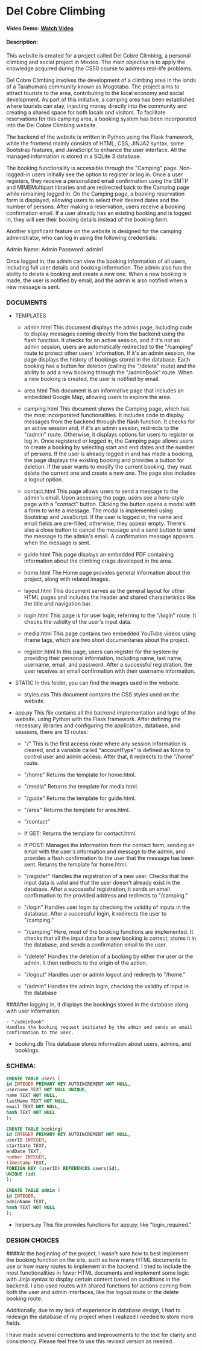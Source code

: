 # Del Cobre Climbing
#### Video Demo: [Watch Video](https://youtu.be/ErzYpNofCEU)
#### Description:

This website is created for a project called Del Cobre Climbing, a personal climbing and social project in Mexico. The main objective is to apply the knowledge acquired during the CS50 course to address real-life problems.

Del Cobre Climbing involves the development of a climbing area in the lands of a Tarahumara community known as Mogotabo. The project aims to attract tourists to the area, contributing to the local economy and social development. As part of this initiative, a camping area has been established where tourists can stay, injecting money directly into the community and creating a shared space for both locals and visitors. To facilitate reservations for this camping area, a booking system has been incorporated into the Del Cobre Climbing website.

The backend of the website is written in Python using the Flask framework, while the frontend mainly consists of HTML, CSS, JINJA2 syntax, some Bootstrap features, and JavaScript to enhance the user interface. All the managed information is stored in a SQLite 3 database.

The booking functionality is accessible through the "Camping" page. Non-logged-in users initially see the option to register or log in. Once a user registers, they receive a personalized email confirmation using the SMTP and MIMEMultipart libraries and are redirected back to the Camping page while remaining logged in. On the Camping page, a booking reservation form is displayed, allowing users to select their desired dates and the number of persons. After making a reservation, users receive a booking confirmation email. If a user already has an existing booking and is logged in, they will see their booking details instead of the booking form.

Another significant feature on the website is designed for the camping administrator, who can log in using the following credentials:

Admin Name: Admin
Password: admin1

Once logged in, the admin can view the booking information of all users, including full user details and booking information. The admin also has the ability to delete a booking and create a new one. When a new booking is made, the user is notified by email, and the admin is also notified when a new message is sent.

### DOCUMENTS

- TEMPLATES
	- admin.html
	This document displays the admin page, including code to display messages coming directly from the backend using the flash function. It checks for an active session, and if it's not an admin session, users are automatically redirected to the "/camping" route to protect other users' information. If it's an admin session, the page displays the history of bookings stored in the database. Each booking has a button for deletion (calling the "/delete" route) and the ability to add a new booking through the "/adminBook" route. When a new booking is created, the user is notified by email.

	- area.html
	This document is an informative page that includes an embedded Google Map, allowing users to explore the area.

	- camping.html
	This document shows the Camping page, which has the most incorporated functionalities. It includes code to display messages from the backend through the flash function. It checks for an active session and, if it's an admin session, redirects to the "/admin" route. Otherwise, it displays options for users to register or log in. Once registered or logged in, the Camping page allows users to create a booking by selecting start and end dates and the number of persons. If the user is already logged in and has made a booking, the page displays the existing booking and provides a button for deletion. If the user wants to modify the current booking, they must delete the current one and create a new one. The page also includes a logout option.

	- contact.html
	This page allows users to send a message to the admin's email. Upon accessing the page, users see a hero-style page with a "contact" button. Clicking the button opens a modal with a form to write a message. The modal is implemented using Bootstrap and JavaScript. If the user is logged in, the name and email fields are pre-filled; otherwise, they appear empty. There's also a close button to cancel the message and a send button to send the message to the admin's email. A confirmation message appears when the message is sent.

	- guide.html
	This page displays an embedded PDF containing information about the climbing crags developed in the area.

	- home.html
	The Home page provides general information about the project, along with related images.

	- layout.html
	This document serves as the general layout for other HTML pages and includes the header and shared characteristics like the title and navigation bar.

	- login.html
	This page is for user login, referring to the "/login" route. It checks the validity of the user's input data.

	- media.html
	This page contains two embedded YouTube videos using iframe tags, which are two short documentaries about the project.

	- register.html
	In this page, users can register for the system by providing their personal information, including name, last name, username, email, and password. After a successful registration, the user receives an email confirmation with their username information.

- STATIC
	In this folder, you can find the images used in the website.

	- styles.css
	This document contains the CSS styles used on the website.

- app.py
This file contains all the backend implementation and logic of the website, using Python with the Flask framework. After defining the necessary libraries and configuring the application, database, and sessions, there are 13 routes:

	- "/"
	This is the first access route where any session information is cleared, and a variable called "accountType" is defined as None to control user and admin access. After that, it redirects to the "/home" route.

	- "/home"
	Returns the template for home.html.

	- "/media"
	Returns the template for media.html.

	- "/guide"
	Returns the template for guide.html.

	- "/area"
	Returns the template for area.html.

	- "/contact"
	- If GET: Returns the template for contact.html.
	- If POST: Manages the information from the contact form, sending an email with the user's information and message to the admin, and provides a flash confirmation to the user that the message has been sent.
	Returns the template for home.html.

	- "/register"
	Handles the registration of a new user. Checks that the input data is valid and that the user doesn't already exist in the database. After a successful registration, it sends an email confirmation to the provided address and redirects to "/camping."

	- "/login"
	Handles user login by checking the validity of inputs in the database. After a successful login, it redirects the user to "/camping."

	- "/camping"
	Here, most of the booking functions are implemented. It checks that all the input data for a new booking is correct, stores it in the database, and sends a confirmation email to the user.

	- "/delete"
	Handles the deletion of a booking by either the user or the admin. It then redirects to the origin of the action.

	- "/logout"
	Handles user or admin logout and redirects to "/home."

	- "/admin"
	Handles the admin login, checking the validity of input in the database

###After logging in, it displays the bookings stored in the database along with user information.

	- "/adminBook"
	Handles the booking request initiated by the admin and sends an email confirmation to the user.

- booking.db
This database stores information about users, admins, and bookings.

### SCHEMA:
```sql
CREATE TABLE users (
id INTEGER PRIMARY KEY AUTOINCREMENT NOT NULL,
username TEXT NOT NULL UNIQUE,
name TEXT NOT NULL,
lastName TEXT NOT NULL,
email TEXT NOT NULL,
hash TEXT NOT NULL
);

CREATE TABLE booking(
id INTEGER PRIMARY KEY AUTOINCREMENT NOT NULL,
userID INTEGER,
startDate TEXT,
endDate TEXT,
number INTEGER,
timestamp TEXT,
FOREIGN KEY (userID) REFERENCES users(id),
UNIQUE (id)
);

CREATE TABLE admin (
id INTEGER,
adminName TEXT,
hash TEXT NOT NULL
);
```

- helpers.py
This file provides functions for app.py, like "login_required."

### DESIGN CHOICES

####At the beginning of the project, I wasn't sure how to best implement the booking function on the site, such as how many HTML documents to use or how many routes to implement in the backend. I tried to include the most functionalities in fewer HTML documents and implement some logic with Jinja syntax to display certain content based on conditions in the backend. I also used routes with shared functions for actions coming from both the user and admin interfaces, like the logout route or the delete booking route.

Additionally, due to my lack of experience in database design, I had to redesign the database of my project when I realized I needed to store more fields.


I have made several corrections and improvements to the text for clarity and consistency. Please feel free to use this revised version as needed.
